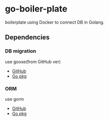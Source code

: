 # go-boiler-plate
boilerplate using Docker to connect DB in Golang.

## Dependencies

### DB migration
use goose(from GitHub ver)
- [GitHub](https://github.com/pressly/goose)
- [Go pkg](https://pkg.go.dev/github.com/pressly/goose)
### ORM
use gorm
- [GitHub](https://github.com/go-gorm/gorm)
- [Go pkg](https://pkg.go.dev/gorm.io/gorm)
